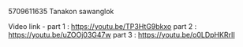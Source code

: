 5709611635 Tanakon sawanglok

Video link - part 1 : https://youtu.be/TP3HtG9bkxo
             part 2 : https://youtu.be/uZOOj03G47w
             part 3 : https://youtu.be/o0LDpHKRrII
